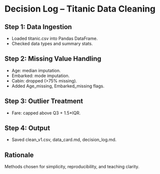 # Decision Log – Titanic Data Cleaning

## Step 1: Data Ingestion
- Loaded titanic.csv into Pandas DataFrame.
- Checked data types and summary stats.

## Step 2: Missing Value Handling
- Age: median imputation.
- Embarked: mode imputation.
- Cabin: dropped (>75% missing).
- Added Age_missing, Embarked_missing flags.

## Step 3: Outlier Treatment
- Fare: capped above Q3 + 1.5*IQR.

## Step 4: Output
- Saved clean_v1.csv, data_card.md, decision_log.md.

## Rationale
Methods chosen for simplicity, reproducibility, and teaching clarity.
